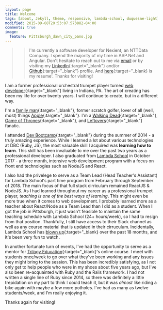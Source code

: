 ```yaml
---
layout: page
title: Welcome
tags: [about, Jekyll, theme, responsive, lambda-school, duquesne-light]
modified: 2015-09-08T20:53:07.573882-04:00
comments: true
image:
  feature: Pittsburgh_dawn_city_pano.jpg
---
```


> > I'm currently a software developer for Nexient, an NTTData Company. I spend the majority of my time in ASP.Net and Angular. Don't hesitate to reach out to me via [email](mailto:dev.artist15@gmail.com) or by visiting my [LinkedIn](https://www.linkedin.com/pub/gregory-knudsen/41/b33/64){:target="_blank"} and/or [Github](https://github.com/gregknudsen){:target="_blank"} profile. And [here](https://resume.creddle.io/resume/c8eyer3gy37){:target="_blank} is my resume'. Thanks for visiting!

I am a former professional orchestral trumpet player turned [web developer](http://www.github.com/gregknudsen){:target="_blank"} living in Indiana, PA. The art of creating has been my life for over twenty years. I will continue to create, but in a different way.

I'm a [family man](http://imgur.com/BAKjeyD){:target="_blank"}, <span id="former">former</span> scratch golfer, lover of all (well, most) things [Apple](http://www.apple.com){:target="_blank"}. I'm a [Walking Dead](http://www.amc.com/shows/the-walking-dead){:target="_blank"}, [Game of Thrones](http://www.hbo.com/game-of-thrones){:target="_blank"}, and [Leftovers](http://www.hbo.com/the-leftovers){:target="_blank"} fanatic.

I attended [Dev Bootcamp](http://devbootcamp.com/locations/new-york/){:target="_blank"} during the summer of 2014 - a truly amazing experience. While I learned a lot about various technologies at DBC (Ruby, JS), the most valuable skill I acquired was **learning how to learn**. This skill has been invaluable to me over the past two years as a professional developer.
I also graduated from [Lambda School](https://www.lambdaschool.com) in October 2017 - a three month, intensive web development program with a focus on front end technologies such as NodeJS and React.

I also had the privelege to serve as a Team Lead (Head Teacher's Assistant) for Lambda School's part time program from February through September of 2018. The main focus of that full stack cirriculum remained ReactJS &amp; NodeJS. As I had learned throughout my career as a professional trumpet player, *teaching is one of the best ways of learning*. This might even be more true when it comes to web development. I probably learned more as a teacher about React/Node as a Team Lead than I did as a student.
When I got the job in Pittsburgh, it just wasn't feasible to maintain the same teaching schedule with Lambda School (24+ hours/week), so I had to resign from that position. Thankfully, I still have access to their Slack channel as well as any course material that is updated in their cirruculum. Incidentally, Lambda School has [blown up](https://www.forbes.com/sites/susanadams/2019/01/08/how-lambda-school-raised-30m-to-expand-its-income-sharing-tuition-plan-for-online-coding-students/#5541ce362c68){:target="_blank} over the past 18 months, and it's been very fun to watch.

In another fortunate turn of events, I've had the opportunity to serve as a mentor for [Trilogy Education](https://www.trilogyed.com/){:target="_blank}'s online course. I meet with students once/week to go over what they've been working and any issues they might bring to the session. This has been incredibly satisfying, as I not only get to help people who were in my shoes about five years ago, but I've also been re-acquainted with Ruby and the Rails framework. I had not written a single line of Ruby since 2014, so there was definitely a little trepidation on my part to think I could teach it, but it was *almost* like riding a bike again with maybe a few more potholes. I've had as many as twelve students/week, and I'm really enjoying it.

Thanks again for visiting!
